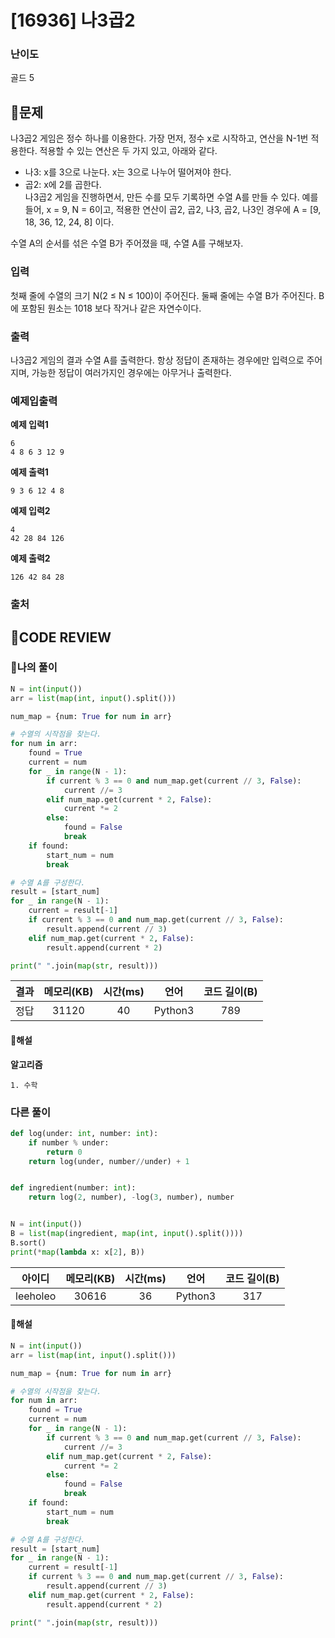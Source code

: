 # [16936] 나3곱2

### **난이도**
골드 5
## **📝문제**
나3곱2 게임은 정수 하나를 이용한다. 가장 먼저, 정수 x로 시작하고, 연산을 N-1번 적용한다. 적용할 수 있는 연산은 두 가지 있고, 아래와 같다.

- 나3: x를 3으로 나눈다. x는 3으로 나누어 떨어져야 한다.
- 곱2: x에 2를 곱한다.  
나3곱2 게임을 진행하면서, 만든 수를 모두 기록하면 수열 A를 만들 수 있다. 예를 들어, x = 9, N = 6이고, 적용한 연산이 곱2, 곱2, 나3, 곱2, 나3인 경우에 A = [9, 18, 36, 12, 24, 8] 이다.

수열 A의 순서를 섞은 수열 B가 주어졌을 때, 수열 A를 구해보자.
### **입력**
첫째 줄에 수열의 크기 N(2 ≤ N ≤ 100)이 주어진다. 둘째 줄에는 수열 B가 주어진다. B에 포함된 원소는 1018 보다 작거나 같은 자연수이다.
### **출력**
나3곱2 게임의 결과 수열 A를 출력한다. 항상 정답이 존재하는 경우에만 입력으로 주어지며, 가능한 정답이 여러가지인 경우에는 아무거나 출력한다.
### **예제입출력**

**예제 입력1**

```
6
4 8 6 3 12 9
```

**예제 출력1**

```
9 3 6 12 4 8
```

**예제 입력2**

```
4
42 28 84 126
```

**예제 출력2**

```
126 42 84 28
```

### **출처**

## **🧐CODE REVIEW**

### **🧾나의 풀이**

```python
N = int(input())
arr = list(map(int, input().split()))

num_map = {num: True for num in arr}

# 수열의 시작점을 찾는다.
for num in arr:
    found = True
    current = num
    for _ in range(N - 1):
        if current % 3 == 0 and num_map.get(current // 3, False):
            current //= 3
        elif num_map.get(current * 2, False):
            current *= 2
        else:
            found = False
            break
    if found:
        start_num = num
        break

# 수열 A를 구성한다.
result = [start_num]
for _ in range(N - 1):
    current = result[-1]
    if current % 3 == 0 and num_map.get(current // 3, False):
        result.append(current // 3)
    elif num_map.get(current * 2, False):
        result.append(current * 2)

print(" ".join(map(str, result)))
```

결과	| 메모리(KB) |	시간(ms) |	언어 |	코드 길이(B)
:----:|:-----:|:-----:|:-----:|:--------:
정답|31120|40|Python3|789
#### **📝해설**

**알고리즘**
```
1. 수학
```

### **다른 풀이**

```python
def log(under: int, number: int):
    if number % under:
        return 0
    return log(under, number//under) + 1


def ingredient(number: int):
    return log(2, number), -log(3, number), number


N = int(input())
B = list(map(ingredient, map(int, input().split())))
B.sort()
print(*map(lambda x: x[2], B))
```

아이디 | 메모리(KB) |	시간(ms) |	언어 |	코드 길이(B) 
:-----:|:-----:|:-----:|:----:|:--------:
leeholeo|30616|36|Python3|317
#### **📝해설**

```python
N = int(input())
arr = list(map(int, input().split()))

num_map = {num: True for num in arr}

# 수열의 시작점을 찾는다.
for num in arr:
    found = True
    current = num
    for _ in range(N - 1):
        if current % 3 == 0 and num_map.get(current // 3, False):
            current //= 3
        elif num_map.get(current * 2, False):
            current *= 2
        else:
            found = False
            break
    if found:
        start_num = num
        break

# 수열 A를 구성한다.
result = [start_num]
for _ in range(N - 1):
    current = result[-1]
    if current % 3 == 0 and num_map.get(current // 3, False):
        result.append(current // 3)
    elif num_map.get(current * 2, False):
        result.append(current * 2)

print(" ".join(map(str, result)))
```